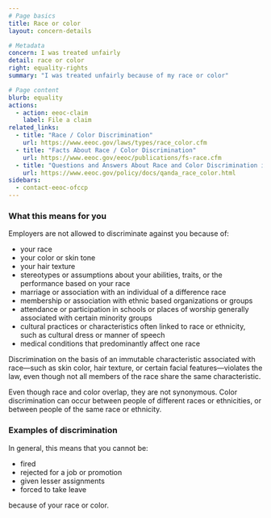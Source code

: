 ```yaml
---
# Page basics
title: Race or color
layout: concern-details

# Metadata
concern: I was treated unfairly
detail: race or color
right: equality-rights
summary: "I was treated unfairly because of my race or color"

# Page content
blurb: equality
actions:
  - action: eeoc-claim
    label: File a claim
related_links:
  - title: "Race / Color Discrimination"
    url: https://www.eeoc.gov/laws/types/race_color.cfm
  - title: "Facts About Race / Color Discrimination"
    url: https://www.eeoc.gov/eeoc/publications/fs-race.cfm
  - title: "Questions and Answers About Race and Color Discrimination in Employment"
    url: https://www.eeoc.gov/policy/docs/qanda_race_color.html
sidebars:
  - contact-eeoc-ofccp
---
```


### What this means for you

Employers are not allowed to discriminate against you because of:

- your race
- your color or skin tone
- your hair texture
- stereotypes or assumptions about your abilities, traits, or the performance based on your race
- marriage or association with an individual of a difference race
- membership or association with ethnic based organizations or groups
- attendance or participation in schools or places of worship generally associated with certain minority groups
- cultural practices or characteristics often linked to race or ethnicity, such as cultural dress or manner of speech
- medical conditions that predominantly affect one race

Discrimination on the basis of an immutable characteristic associated with race—such as skin color, hair texture, or certain facial features—violates the law, even though not all members of the race share the same characteristic.

Even though race and color overlap, they are not synonymous. Color discrimination can occur between people of different races or ethnicities, or between people of the same race or ethnicity.

### Examples of discrimination

In general, this means that you cannot be:

- fired
- rejected for a job or promotion
- given lesser assignments
- forced to take leave

because of your race or color.
